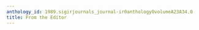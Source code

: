 ```yaml
---
anthology_id: 1989.sigirjournals_journal-ir0anthology0volumeA23A34.0
title: From the Editor
---
```

